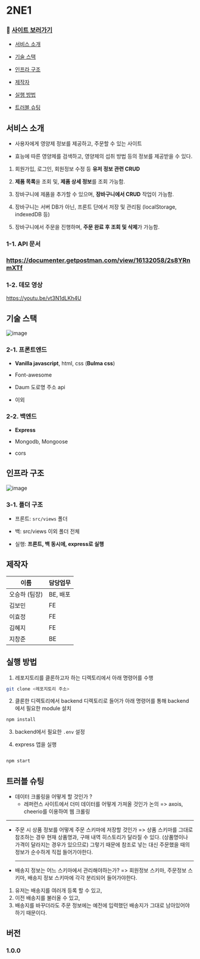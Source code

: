 # 2NE1
### 💊 [사이트 보러가기](http://34.230.19.119)
  

- [서비스 소개](#서비스-소개)

- [기술 스택](#기술-스택)

- [인프라 구조](#인프라-구조)

- [제작자](#제작자)

- [실행 방법](#실행-방법)

- [트러블 슈팅](#트러블-슈팅)

  

## 서비스 소개


- 사용자에게 영양제 정보를 제공하고, 주문할 수 있는 사이트

- 효능에 따른 영양제를 검색하고, 영양제의 섭취 방법 등의 정보를 제공받을 수 있다.


1. 회원가입, 로그인, 회원정보 수정 등 **유저 정보 관련 CRUD**

2. **제품 목록**을 조회 및, **제품 상세 정보**를 조회 가능함.

3. 장바구니에 제품을 추가할 수 있으며, **장바구니에서 CRUD** 작업이 가능함.

4. 장바구니는 서버 DB가 아닌, 프론트 단에서 저장 및 관리됨 (localStorage, indexedDB 등)

5. 장바구니에서 주문을 진행하며, **주문 완료 후 조회 및 삭제**가 가능함.



### 1-1. API 문서


### https://documenter.getpostman.com/view/16132058/2s8YRnmXTf
  

### 1-2. 데모 영상

  
https://youtu.be/vt3N1dLKh4U

  
  
## 기술 스택

  
![image](https://i.ibb.co/N34mXzy/image.png)

  


### 2-1. 프론트엔드

  

- **Vanilla javascript**, html, css (**Bulma css**)

- Font-awesome

- Daum 도로명 주소 api

- 이외

  

### 2-2. 백엔드

  

- **Express** 

- Mongodb, Mongoose

- cors


  
## 인프라 구조

  

![image](https://i.ibb.co/9tGxmx0/image.png)
  

### 3-1. 폴더 구조

  

- 프론트: `src/views` 폴더

- 백: src/views 이외 폴더 전체

- 실행: **프론트, 백 동시에, express로 실행**


  

## 제작자

  

| 이름 | 담당업무  |
|--|--|
| 오승하 (팀장) | BE, 배포   |
| 김보민  | FE |
| 이효정  | FE |
| 김혜지  | FE |
| 지창준  | BE |

  

## 실행 방법

  

1. 레포지토리를 클론하고자 하는 디렉토리에서 아래 명령어를 수행

  

```bash
git clone <레포지토리 주소>
```

  

2. 클론한 디렉토리에서 backend 디렉토리로 들어가 아래 명령어를 통해 backend에서 필요한 module 설치

  

```bash
npm install
```
  

3. backend에서 필요한 `.env` 설정


4. express 앱을 실행


```bash

npm start

```

  
## 트러블 슈팅 

- 데이터 크롤링을 어떻게 할 것인가 ? 
	-  레퍼런스 사이트에서 더미 데이터를 어떻게 가져올 것인가 논의 
	=> axois, cheerio를 이용하여 웹 크롤링
___
- 주문 시 상품 정보를 어떻게 주문 스키마에 저장할 것인가 
   => 상품 스키마를 그대로 참조하는 경우 현재 상품명과, 구매 내역 히스토리가 달라질 수 있다. (상품명이나 가격이 달라지는 경우가 있으므로)
   그렇기 때문에 참조로 넣는 대신 주문했을 때의 정보가 순수하게 직접 들어가야한다. 
   ____
- 배송지 정보는 어느 스키마에서 관리해야하는가?
=> 회원정보 스키마, 주문정보 스키마, 배송지 정보 스키마에 각각 분리되어 들어가야한다. 
1. 유저는 배송지를 여러개 등록 할 수 있고, 
 2. 이전 배송지를 불러올 수 있고,
 3.  배송지를 바꾸더라도 주문 정보에는 예전에 입력했던 배송지가 그대로 남아있어야 하기 때문이다. 



## 버전

  

### 1.0.0
